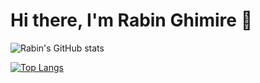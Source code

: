 # Hi there, I'm Rabin Ghimire 👋

<!-- [Click here to go to my personal website!](https://rabin666.github.io/) -->

![Rabin's GitHub stats](https://github-readme-stats.vercel.app/api?username=rabin666&count_private=true&include_all_commits=true&show_icons=true&theme=github_dark&hide_border=true)

[![Top Langs](https://github-readme-stats.vercel.app/api/top-langs/?username=rabin666&langs_count=10&layout=compact&theme=github_dark&hide_border=true)](https://github.com/anuraghazra/github-readme-stats)

<!--
**rabin666/rabin666** is a ✨ _special_ ✨ repository because its `README.md` (this file) appears on your GitHub profile.

Here are some ideas to get you started:

- 🔭 I’m currently working on ...
- 🌱 I’m currently learning ...
- 👯 I’m looking to collaborate on ...
- 🤔 I’m looking for help with ...
- 💬 Ask me about ...
- 📫 How to reach me: ...
- 😄 Pronouns: ...
- ⚡ Fun fact: ...
-->
